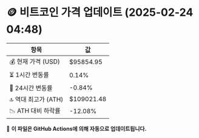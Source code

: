 # 🪙 비트코인 가격 업데이트 (2025-02-24 04:48)

| 항목                | 값 |
|--------------------|----------------|
| 💰 현재 가격 (USD) | $95854.95 |
| ⏳ 1시간 변동률    | 0.14% |
| 📆 24시간 변동률   | -0.84% |
| 🔝 역대 최고가 (ATH) | $109021.48 |
| 📉 ATH 대비 하락률 | -12.08% |

🔄 **이 파일은 GitHub Actions에 의해 자동으로 업데이트됩니다.**
